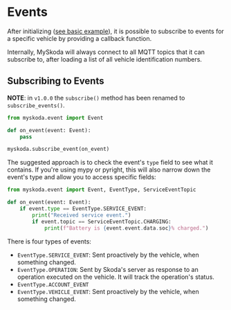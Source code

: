 # Events

After initializing ([see basic example](#basic-example)), it is possible to subscribe to events for a specific vehicle by providing a callback function.

Internally, MySkoda will always connect to all MQTT topics that it can subscribe to, after loading a list of all vehicle identification numbers.

## Subscribing to Events

**NOTE**: in `v1.0.0` the `subscribe()` method has been renamed to `subscribe_events()`.

```python
from myskoda.event import Event

def on_event(event: Event):
    pass

myskoda.subscribe_event(on_event)
```

The suggested approach is to check the event's `type` field to see what it contains. If you're using mypy or pyright, this will also narrow down the event's type and allow you to access specific fields:

```python
from myskoda.event import Event, EventType, ServiceEventTopic

def on_event(event: Event):
    if event.type == EventType.SERVICE_EVENT:
        print("Received service event.")
        if event.topic == ServiceEventTopic.CHARGING:
            print(f"Battery is {event.event.data.soc}% charged.")
```

There is four types of events:

* `EventType.SERVICE_EVENT`: Sent proactively by the vehicle, when something changed.
* `EventType.OPERATION`: Sent by Skoda's server as response to an operation executed on the vehicle. It will track the operation's status.
* `EventType.ACCOUNT_EVENT`
* `EventType.VEHICLE_EVENT`: Sent proactively by the vehicle, when something changed.
